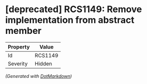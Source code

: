 # \[deprecated\] RCS1149: Remove implementation from abstract member

| Property | Value   |
| -------- | ------- |
| Id       | RCS1149 |
| Severity | Hidden  |


*\(Generated with [DotMarkdown](http://github.com/JosefPihrt/DotMarkdown)\)*